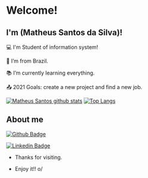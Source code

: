 # Welcome!

 

## I'm (Matheus Santos da Silva)!

 

:computer: I'm Student of information system!

:house_with_garden: I’m from Brazil.

:books: I’m currently learning everything.

:outbox_tray: 2021 Goals: create a new project and find a new job.


[![Matheus Santos github stats](https://github-readme-stats.vercel.app/api?username=matheussilvabr&show_icons=true&theme=radical&count_private=true&bg_color=30,0d0d0d,191919&title_color=fff&text_color=fff&icon_color=79ff97)](https://github.com/anuraghazra/github-readme-stats)
[![Top Langs](https://github-readme-stats.vercel.app/api/top-langs/?username=matheusssilvabr&theme=radical)](https://github.com/anuraghazra/github-readme-stats)

 

## About me

[![Github Badge](https://img.shields.io/badge/-Github-000?style=flat-square&logo=Github&logoColor=white&link=LINK_GIT)](https://github.com/MatheusSSilvaBr)

[![Linkedin Badge](https://img.shields.io/badge/-LinkedIn-blue?style=flat-square&logo=Linkedin&logoColor=white&link=LINK_LINKEDIN)](https://www.linkedin.com/in/msantosbrsiva/)



- Thanks for visiting.

- Enjoy it!! o/
